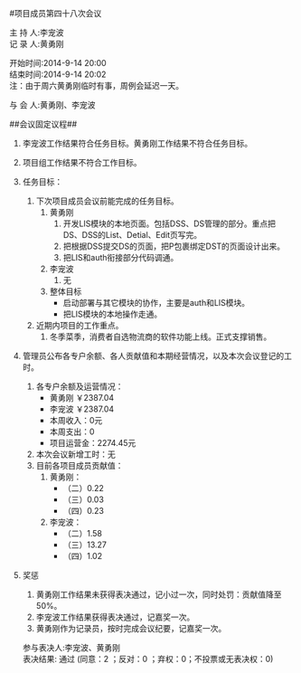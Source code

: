#项目成员第四十八次会议

主 持 人:李宠波    
记 录 人:黄勇刚   

开始时间:2014-9-14 20:00    
结束时间:2014-9-14 20:02      
注：由于周六黄勇刚临时有事，周例会延迟一天。

与 会 人:黄勇刚、李宠波  

##会议固定议程##
1. 李宠波工作结果符合任务目标。黄勇刚工作结果不符合任务目标。
2. 项目组工作结果不符合工作目标。
3. 任务目标：
	1. 下次项目成员会议前能完成的任务目标。
		1. 黄勇刚
			1. 开发LIS模块的本地页面。包括DSS、DS管理的部分。重点把DS、DSS的List、Detial、Edit页写完。
			2. 把根据DSS提交DS的页面，把P包裹绑定DST的页面设计出来。
			3. 把LIS和auth衔接部分代码调通。
		2. 李宠波
			1. 无
		3. 整体目标
			- 启动部署与其它模块的协作，主要是auth和LIS模块。
			- 把LIS模块的本地操作走通。
	2. 近期内项目的工作重点。
		1. 冬季菜季，消费者自选物流商的软件功能上线。正式支撑销售。
		
5. 管理员公布各专户余额、各人贡献值和本期经营情况，以及本次会议登记的工时。
	1. 各专户余额及运营情况：
		- 黄勇刚 ￥2387.04
		- 李宠波 ￥2387.04
		- 本周收入：0元
		- 本周支出：0
		- 项目运营金：2274.45元
	2. 本次会议新增工时：无
	3. 目前各项目成员贡献值：
		1. 黄勇刚：
			- （二）0.22
			- （三）0.03
			- （四）0.23
		2. 李宠波：
			- （二）1.58
			- （三）13.27
			- （四）1.02

6. 奖惩
	1. 黄勇刚工作结果未获得表决通过，记小过一次，同时处罚：贡献值降至50%。
	2. 李宠波工作结果获得表决通过，记嘉奖一次。
	3. 黄勇刚作为记录员，按时完成会议纪要，记嘉奖一次。
 
	参与表决人:李宠波、黄勇刚  
	表决结果: 通过 (同意：2 ；反对：0 ；弃权：0；不投票或无表决权：0)  
